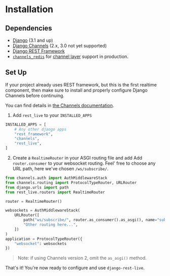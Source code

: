 # Installation
## Dependencies
- [Django](https://github.com/django/django/) (3.1 and up)
- [Django Channels](https://github.com/django/channels) (2.x, 3.0 not yet supported) 
- [Django REST Framework](https://github.com/encode/django-rest-framework/)
- [`channels_redis`](https://github.com/django/channels_redis) for
  [channel layer](https://channels.readthedocs.io/en/latest/topics/channel_layers.html) support in production.
  

## Set Up

If your project already uses REST framework, but this is the first realtime component,
then make sure to install and properly configure Django Channels before continuing.

You can find details in [the Channels documentation](https://channels.readthedocs.io/en/2.x/installation.html).

1. Add `rest_live` to your `INSTALLED_APPS`
```python
INSTALLED_APPS = [
    # Any other django apps
    "rest_framework",
    "channels",
    "rest_live",
]
```
    
2. Create a `RealtimeRouter` in your ASGI routing file and add Add `router.consumer` to your websocket routing. Feel'
free to choose any URL path, here we've chosen `/ws/subscribe/`. 
```python
from channels.auth import AuthMiddlewareStack
from channels.routing import ProtocolTypeRouter, URLRouter
from django.urls import path
from rest_live.routers import RealtimeRouter

router = RealtimeRouter()

websockets = AuthMiddlewareStack(
    URLRouter([
        path("ws/subscribe/", router.as_consumer().as_asgi(), name="subscriptions"), 
        "Other routing here...",
    ])
)
application = ProtocolTypeRouter({
    "websocket": websockets
})
```

> Note: if using Channels version 2, omit the `as_asgi()` method.

That's it! You're now ready to configure and use `django-rest-live`.
